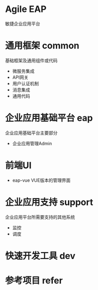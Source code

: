 # Agile EAP

敏捷企业应用平台

# 通用框架 common

基础框架及通用组件或代码

* 微服务集成
* API网关
* 用户认证机制
* 消息集成
* 通用代码

# 企业应用基础平台 eap

企业应用基础平台主要部分

* 企业应用管理Admin

# 前端UI

* eap-vue VUE版本的管理界面

# 企业应用支持 support

企业应用平台所需要支持的其他系统

* 监控
* 调度

# 快速开发工具 dev

# 参考项目 refer
